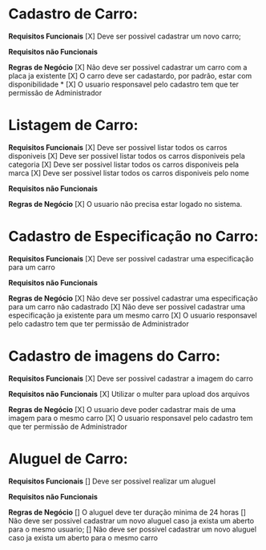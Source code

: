 # Cadastro de Carro:

**Requisitos Funcionais**
    [X] Deve ser possivel cadastrar um novo carro;

**Requisitos não Funcionais**

**Regras de Negócio**
    [X] Não deve ser possivel cadastrar um carro com a placa ja existente
    [X] O carro deve ser cadastardo, por padrão, estar com disponibilidade
    * [X] O usuario responsavel pelo cadastro tem que ter permissão de Administrador

# Listagem de Carro:

**Requisitos Funcionais**
    [X] Deve ser possivel listar todos os carros disponiveis
    [X] Deve ser possivel listar todos os carros disponiveis pela categoria
    [X] Deve ser possivel listar todos os carros disponiveis pela marca
    [X] Deve ser possivel listar todos os carros disponiveis pelo nome

**Requisitos não Funcionais**

**Regras de Negócio**
    [X] O usuario não precisa estar logado no sistema.

# Cadastro de Especificação no Carro:

**Requisitos Funcionais**
    [X] Deve ser possivel cadastrar uma especificação para um carro
    
**Requisitos não Funcionais**

**Regras de Negócio**
    [X] Não deve ser possivel cadastrar uma especificação para um carro não cadastrado
    [X] Não deve ser possivel cadastrar uma especificação ja existente para um mesmo carro
    [X] O usuario responsavel pelo cadastro tem que ter permissão de Administrador

# Cadastro de imagens do Carro:

**Requisitos Funcionais**
    [X] Deve ser possivel cadastrar a imagem do carro

**Requisitos não Funcionais**
    [X] Utilizar o multer para upload dos arquivos
   
**Regras de Negócio**
    [X] O usuario deve poder cadastrar mais de uma imagem para o mesmo carro
    [X] O usuario responsavel pelo cadastro tem que ter permissão de Administrador

# Aluguel de Carro:

**Requisitos Funcionais**
    [] Deve ser possivel realizar um aluguel

**Requisitos não Funcionais**

**Regras de Negócio**
    [] O aluguel deve ter duração minima de 24 horas
    [] Não deve ser possivel cadastrar um novo aluguel caso ja exista um aberto para o mesmo usuario;
    [] Não deve ser possivel cadastrar um novo aluguel caso ja exista um aberto para o mesmo carro